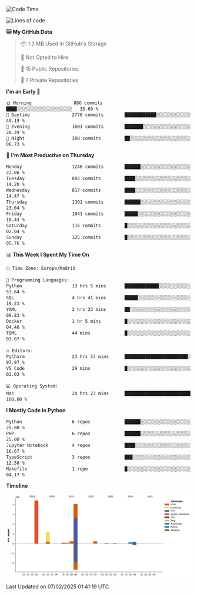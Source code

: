 <!--START_SECTION:waka-->
![Code Time](http://img.shields.io/badge/Code%20Time-634%20hrs%2028%20mins-blue)

![Lines of code](https://img.shields.io/badge/From%20Hello%20World%20I%27ve%20Written-10.6%20million%20lines%20of%20code-blue)

**🐱 My GitHub Data** 

> 📦 1.3 MB Used in GitHub's Storage 
 > 
> 🚫 Not Opted to Hire
 > 
> 📜 15 Public Repositories 
 > 
> 🔑 7 Private Repositories 
 > 
**I'm an Early 🐤** 

```text
🌞 Morning                886 commits         ████░░░░░░░░░░░░░░░░░░░░░   15.69 % 
🌆 Daytime                2778 commits        ████████████░░░░░░░░░░░░░   49.19 % 
🌃 Evening                1603 commits        ███████░░░░░░░░░░░░░░░░░░   28.39 % 
🌙 Night                  380 commits         ██░░░░░░░░░░░░░░░░░░░░░░░   06.73 % 
```
📅 **I'm Most Productive on Thursday** 

```text
Monday                   1246 commits        ██████░░░░░░░░░░░░░░░░░░░   22.06 % 
Tuesday                  802 commits         ████░░░░░░░░░░░░░░░░░░░░░   14.20 % 
Wednesday                817 commits         ████░░░░░░░░░░░░░░░░░░░░░   14.47 % 
Thursday                 1301 commits        ██████░░░░░░░░░░░░░░░░░░░   23.04 % 
Friday                   1041 commits        █████░░░░░░░░░░░░░░░░░░░░   18.43 % 
Saturday                 115 commits         █░░░░░░░░░░░░░░░░░░░░░░░░   02.04 % 
Sunday                   325 commits         █░░░░░░░░░░░░░░░░░░░░░░░░   05.76 % 
```


📊 **This Week I Spent My Time On** 

```text
🕑︎ Time Zone: Europe/Madrid

💬 Programming Languages: 
Python                   13 hrs 5 mins       █████████████░░░░░░░░░░░░   53.64 % 
SQL                      4 hrs 41 mins       █████░░░░░░░░░░░░░░░░░░░░   19.23 % 
YAML                     2 hrs 23 mins       ██░░░░░░░░░░░░░░░░░░░░░░░   09.83 % 
Docker                   1 hr 5 mins         █░░░░░░░░░░░░░░░░░░░░░░░░   04.48 % 
TOML                     44 mins             █░░░░░░░░░░░░░░░░░░░░░░░░   03.07 % 

🔥 Editors: 
PyCharm                  23 hrs 53 mins      ████████████████████████░   97.97 % 
VS Code                  29 mins             █░░░░░░░░░░░░░░░░░░░░░░░░   02.03 % 

💻 Operating System: 
Mac                      24 hrs 23 mins      █████████████████████████   100.00 % 
```

**I Mostly Code in Python** 

```text
Python                   6 repos             ██████░░░░░░░░░░░░░░░░░░░   25.00 % 
PHP                      6 repos             ██████░░░░░░░░░░░░░░░░░░░   25.00 % 
Jupyter Notebook         4 repos             ████░░░░░░░░░░░░░░░░░░░░░   16.67 % 
TypeScript               3 repos             ███░░░░░░░░░░░░░░░░░░░░░░   12.50 % 
Makefile                 1 repo              █░░░░░░░░░░░░░░░░░░░░░░░░   04.17 % 
```



**Timeline**

![Lines of Code chart](https://raw.githubusercontent.com/danisoronellas/danisoronellas/main/assets/bar_graph.png)


 Last Updated on 07/02/2025 01:41:19 UTC
<!--END_SECTION:waka-->
